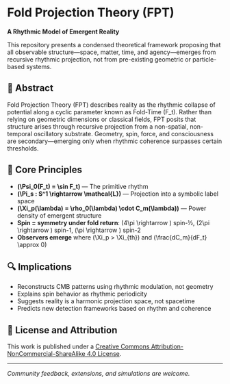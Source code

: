 
# Fold Projection Theory (FPT)

**A Rhythmic Model of Emergent Reality**

This repository presents a condensed theoretical framework proposing that all observable structure—space, matter, time, and agency—emerges from recursive rhythmic projection, not from pre-existing geometric or particle-based systems.

## 🧠 Abstract

Fold Projection Theory (FPT) describes reality as the rhythmic collapse of potential along a cyclic parameter known as Fold-Time \(F_t\). Rather than relying on geometric dimensions or classical fields, FPT posits that structure arises through recursive projection from a non-spatial, non-temporal oscillatory substrate. Geometry, spin, force, and consciousness are secondary—emerging only when rhythmic coherence surpasses certain thresholds.

## 📐 Core Principles

- **\(\Psi_0(F_t) = \sin F_t\)** — The primitive rhythm
- **\(\Pi_s : S^1 \rightarrow \mathcal{L}\)** — Projection into a symbolic label space
- **\(\Xi_p(\lambda) = \rho_0(\lambda) \cdot C_m(\lambda)\)** — Power density of emergent structure
- **Spin = symmetry under fold return**: \(4\pi \rightarrow \) spin-½, \(2\pi \rightarrow \) spin-1, \(\pi \rightarrow \) spin-2
- **Observers emerge** where \(\Xi_p > \Xi_{th}\) and \(\frac{dC_m}{dF_t} \approx 0\)

## 🔍 Implications

- Reconstructs CMB patterns using rhythmic modulation, not geometry
- Explains spin behavior as rhythmic periodicity
- Suggests reality is a harmonic projection space, not spacetime
- Predicts new detection frameworks based on rhythm and coherence

## 📄 License and Attribution

This work is published under a [Creative Commons Attribution-NonCommercial-ShareAlike 4.0 License](https://creativecommons.org/licenses/by-nc-sa/4.0/).

---

*Community feedback, extensions, and simulations are welcome.*
